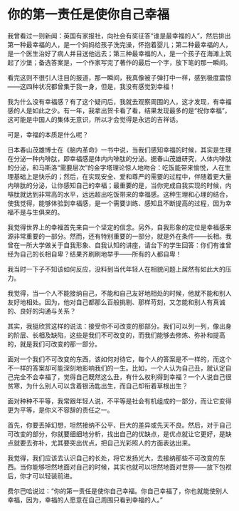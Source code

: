 # 你的第一责任是使你自己幸福

我曾看过一则新闻：英国有家报社，向社会有奖征答“谁是最幸福的人”，然后排出第一种最幸福的人，是一个妈妈给孩子洗完澡，怀抱着婴儿；第二种最幸福的人，是一个医生治好了病人并目送他远去；第三种最幸福的人，是一个孩子在海滩上筑起了沙堡；备选答案是，一个作家写完了著作的最后一个字，放下笔的那一瞬间。 

看完这则不很引人注目的报道，那一瞬间，我真像被子弹打中一样，感到极度震惊——这四种状况都曾集于我一身，但是，我没有感觉到幸福！ 

我为什么没有幸福感？有了这个疑问后，我就去观察周围的人，这才发现，有幸福感的人是如此之少。有一年，我拿出贺卡看了看，结果发现最多的是“祝你幸福”，这可能是中国人的集体无意识，所以才会觉得是永远的吉祥话。 

可是，幸福的本质是什么呢？ 

日本春山茂雄博士在《脑内革命》一书中说，当我们感知幸福的时候，其实是生理在分泌一种内啡肽，即幸福感是体内内啡肽的分泌。据春山茂雄研究，人体内啡肽的分泌，和马斯洛“需要层次”的金字塔理论惊人地吻合：吃饭能带来愉悦，人在生理基础上是快乐的；然后，在实现安全、爱和尊严的需要的过程中，伴随着更大量内啡肽的分泌，让你感知自己的幸福；最重要的是，当你完成自我实现的时候，内啡肽就达到非常高的水平，远远超出吃饭带来的幸福感。这种生理和心理的结合，使我觉得，能够体验到幸福感，是一个需要训练、感知且不断提高的过程，因为幸福不是与生俱来的。 

我觉得世界上的幸福首先来自一个坚定的信念。另外，自我形象的定位是幸福感来源非常重要的一部分。然而，还有特别重要的一部分，就是外在条件——长相。我曾在一所大学做关于自我形象、自我认知的讲座，请台下的学生回答：你们有谁曾经为自己的长相自卑？结果齐刷刷地举手——所有的人都自卑！ 

我当时一下子不知该如何反应，没料到当代年轻人在相貌问题上居然有如此大的压力。 

我觉得，当一个人不能接纳自己，不能和自己友好地相处的时候，他就不能和别人友好地相处。因为，他对自己都那么百般挑剔、那样苛刻，又怎能和别人有真诚的、良好的沟通与关系？ 

其实，我挺欣赏这样的说法：接受你不可改变的那部分。我们可以列一列，像出身的阶层、长相及缺陷，这些是我们不可改变的，而我们能够去修炼、弥补和提高的，就是我们可改变的那一部分。 

面对一个我们不可改变的东西，该如何对待它，每个人的答案是不一样的，而这个不一样的答案却可能深刻地影响我们的一生。比如，一个人认为自己丑，就认定自己完全不会幸福了，觉得自己既然这么丑，有什么权利得到幸福？一个人说自己很贫寒，为什么别人可以含着银汤匙出生，而自己却衔着草根出生？ 

面对种种不平等，我常跟年轻人说，不平等是社会有机组成的一部分，而让它变得更为平等，是你义不容辞的责任之一。 

首先，你要丢掉幻想，坦然接纳不公平、巨大的差异或先天不良。然后，对于自己可改变的部分，你就要细细地分析，找出自己的优缺点，是优点就让它更好，是缺点就要去弥补，尤其要突出优点，把自己光彩照人的方面表达出来。 

我觉得，我们应该去认识自己的长处，将它发扬光大，去接纳那些不可改变的东西。当你能够坦然地面对自己的时候，其实也就可以坦然地面对世界——放下包袱后，你才可以轻装前进。 

费尔巴哈说过：“你的第一责任是使你自己幸福。你自己幸福了，你也就能使别人幸福，因为，幸福的人愿意在自己周围只看到幸福的人。”